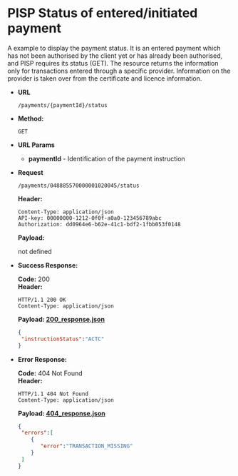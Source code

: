# PISP Status of entered/initiated payment 

A example to display the payment status. It is an entered payment which has not been authorised by the client yet or has already been authorised, and PISP requires its status (GET).
The resource returns the information only for transactions entered through a specific provider. Information on the provider is taken over from the certificate and licence information.


* **URL**

  `/payments/{paymentId}/status`

* **Method:**
  
  `GET`
  
*  **URL Params**

   - **paymentId** - Identification of the payment instruction 

* **Request**

  `/payments/048885570000001020045/status`

  **Header:**
  ```http
  Content-Type: application/json
  API-key: 00000000-1212-0f0f-a0a0-123456789abc
  Authorization: dd0964e6-b62e-41c1-bdf2-1fbb053f0148
  ```

  **Payload:**
  
  not defined

* **Success Response:**
  
  **Code:** 200 <br />
  **Header:**
  ```http
  HTTP/1.1 200 OK
  Content-Type: application/json
  ```

  **Payload: [200_response.json](200_response.json)**
  ```json
  {
   "instructionStatus":"ACTC"
  }
  ```
 
* **Error Response:**

  **Code:** 404 Not Found <br />
  **Header:**
  ```http
  HTTP/1.1 404 Not Found
  Content-Type: application/json
  ```
  
  **Payload: [404_response.json](404_response.json)**
  ```json
  {
   "errors":[
      {
         "error":"TRANSACTION_MISSING"
      }
   ]
  }
  ```
  